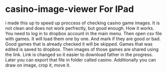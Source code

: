 # casino-image-viewer For IPad
i made this up to speed up proccess of checking casino game images. It is not clean and does not work perfrectly, but good enough. 
How it works.
You need to log in to dropbox account in the main menu.
Then open csv file with games. It will load them one by one. And mark if they are good or bad.
Good games that is already checked it will be skipped.
Games that was edited is saved to dropbox. Then images of those games are shared using the link. Link is changed so it easier to download father in the progress.
Later you can export that file in folder called casino. 
Additionally you can draw on image, crop it, move it.
